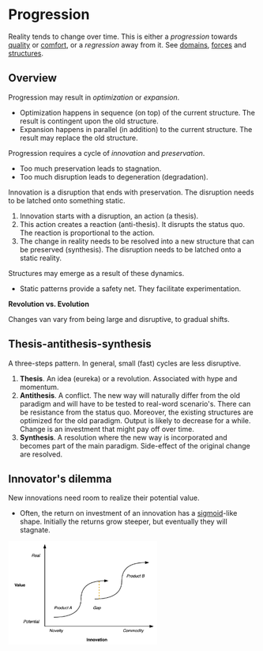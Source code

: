 # Progression

Reality tends to change over time. This is either a *progression* towards [quality](../metaphysics/quality.md) or [comfort](comfort.md), or a *regression* away from it. See [domains](../reality/domains.md), [forces](../reality/forces.md) and [structures](../reality/structures.md).



## Overview

Progression may result in *optimization* or *expansion*.

- Optimization happens in sequence (on top) of the current structure. The result is contingent upon the old structure.
- Expansion happens in parallel (in addition) to the current structure. The result may replace the old structure.

Progression requires a cycle of *innovation* and *preservation*.

- Too much preservation leads to stagnation.
- Too much disruption leads to degeneration (degradation).

Innovation is a disruption that ends with preservation. The disruption needs to be latched onto something static.

1. Innovation starts with a disruption, an action (a thesis).
2. This action creates a reaction (anti-thesis). It disrupts the status quo. The reaction is proportional to the action.
3. The change in reality needs to be resolved into a new structure that can be preserved (synthesis). The disruption needs to be latched onto a static reality.

Structures may emerge as a result of these dynamics.

- Static patterns provide a safety net. They facilitate experimentation.



**Revolution vs. Evolution**

Changes van vary from being large and disruptive, to gradual shifts.



## Thesis-antithesis-synthesis

A three-steps pattern. In general, small (fast) cycles are less disruptive.

1. **Thesis**. An idea (eureka) or a revolution. Associated with hype and momentum.
2. **Antithesis**. A conflict. The new way will naturally differ from the old paradigm and will have to be tested to real-word scenario's. There can be resistance from the status quo. Moreover, the existing structures are optimized for the old paradigm. Output is likely to decrease for a while. Change is an investment that might pay off over time.
3. **Synthesis**. A resolution where the new way is incorporated and becomes part of the main paradigm. Side-effect of the original change are resolved.



## Innovator's dilemma

New innovations need room to realize their potential value.

- Often, the return on investment of an innovation has a [sigmoid](https://en.wikipedia.org/wiki/Sigmoid_function)-like shape. Initially the returns grow steeper, but eventually they will stagnate.

<img src="../img/innovation-disruption.png" alt="innovation-disruption" style="width:60%;" />
